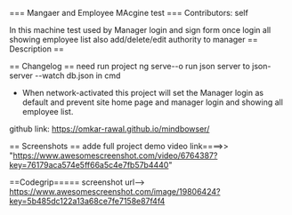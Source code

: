=== Mangaer and Employee MAcgine test ===
Contributors: self

In this machine test used by Manager login and sign form once login all showing employee list also add/delete/edit authority to manager 
== Description ==


== Changelog ==
need run project ng serve--o
run json server to json-server --watch db.json in cmd


* When network-activated this project will set the Manager login as default and prevent site home page and manager login and showing all employee list.

github link:
https://omkar-rawal.github.io/mindbowser/



== Screenshots ==
adde full project demo video link====>>
"https://www.awesomescreenshot.com/video/6764387?key=76179aca574e5ff66a5c4e7fb57b4440"

==Codegrip=====
screenshot url-->
https://www.awesomescreenshot.com/image/19806424?key=5b485dc122a13a68ce7fe7158e87f4f4
